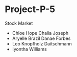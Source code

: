 # Project-P-5
Stock Market
- Chloe Hope Chaiia Joseph
- Aryelle Brazil Danae Forbes
- Leo Knopfholz Daitschmann
- Iyontha Williams
